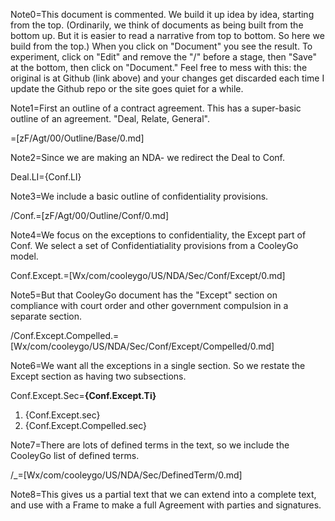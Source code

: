 Note0=This document is commented.  We build it up idea by idea, starting from the top.  (Ordinarily, we think of documents as being built from the bottom up. But it is easier to read a narrative from top to bottom.  So here we build from the top.)  When you click on "Document" you see the result.  To experiment, click on "Edit" and remove the "/" before a stage, then "Save" at the bottom, then click on "Document."  Feel free to mess with this: the original is at Github (link above) and your changes get discarded each time I update the Github repo or the site goes quiet for a while.

Note1=First an outline of a contract agreement.  This has a super-basic outline of an agreement.  "Deal, Relate, General".   

=[zF/Agt/00/Outline/Base/0.md]

Note2=Since we are making an NDA- we redirect the Deal to Conf.  

Deal.LI={Conf.LI}

Note3=We include a basic outline of confidentiality provisions.
  
/Conf.=[zF/Agt/00/Outline/Conf/0.md]

Note4=We focus on the exceptions to confidentiality, the Except part of Conf.  We select a set of Confidentiatiality provisions from a CooleyGo model.  

Conf.Except.=[Wx/com/cooleygo/US/NDA/Sec/Conf/Except/0.md]

Note5=But that CooleyGo document has the "Except" section on compliance with court order and other government compulsion in a separate section. 

/Conf.Except.Compelled.=[Wx/com/cooleygo/US/NDA/Sec/Conf/Except/Compelled/0.md] 

Note6=We want all the exceptions in a single section.  So we restate the Except section as having two subsections.   

Conf.Except.Sec=<b>{Conf.Except.Ti}</b><ol><li>{Conf.Except.sec}</li><li>{Conf.Except.Compelled.sec}</li></ol>

Note7=There are lots of defined terms in the text, so we include the CooleyGo list of defined terms.  

/_=[Wx/com/cooleygo/US/NDA/Sec/DefinedTerm/0.md]

Note8=This gives us a partial text that we can extend into a complete text, and use with a Frame to make a full Agreement with parties and signatures.